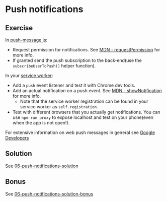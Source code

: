 # Push notifications

## Exercise

In [push-message.js](src/modules/push-message.js):

- Request permission for notifications. See [MDN - requestPermission](https://developer.mozilla.org/en-US/docs/Web/API/Notification/requestPermission) for more info.
- If granted send the push subscription to the back-end(use the `subscribeUserToPush()` helper function).

In your [service worker](src/service-worker.js):

- Add a `push` event listener and test it with Chrome dev tools.
- Add an actual notification on a push event. See [MDN - showNotification](https://developer.mozilla.org/en-US/docs/Web/API/ServiceWorkerRegistration/showNotification) for more info.
  - Note that the service worker registration can be found in your service worker as `self.registration`.
- Test with different browsers that you actually get notifications. You can use `npm run proxy` to expose localhost and test on your phone(even when the app is not open!).

For extensive information on web push messages in general see [Google Developers](https://developers.google.com/web/ilt/pwa/introduction-to-push-notifications)

## Solution

See [06-push-notifications-solution](https://github.com/voorhoede/pwa-masterclass-26-01-2018/tree/06-push-notifications-solution)

## Bonus

See [06-push-notifications-solution-bonus](https://github.com/voorhoede/pwa-masterclass-26-01-2018/tree/06-push-notifications-solution-bonus)

